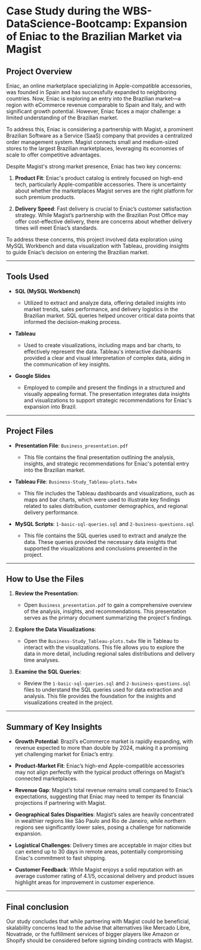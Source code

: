 # Case Study during the WBS-DataScience-Bootcamp: Expansion of Eniac to the Brazilian Market via Magist

## Project Overview

Eniac, an online marketplace specializing in Apple-compatible accessories, was founded in Spain and has successfully expanded to neighboring countries. Now, Eniac is exploring an entry into the Brazilian market—a region with eCommerce revenue comparable to Spain and Italy, and with significant growth potential. However, Eniac faces a major challenge: a limited understanding of the Brazilian market.

To address this, Eniac is considering a partnership with Magist, a prominent Brazilian Software as a Service (SaaS) company that provides a centralized order management system. Magist connects small and medium-sized stores to the largest Brazilian marketplaces, leveraging its economies of scale to offer competitive advantages.

Despite Magist's strong market presence, Eniac has two key concerns:

1. **Product Fit**: Eniac's product catalog is entirely focused on high-end tech, particularly Apple-compatible accessories. There is uncertainty about whether the marketplaces Magist serves are the right platform for such premium products.
  
2. **Delivery Speed**: Fast delivery is crucial to Eniac’s customer satisfaction strategy. While Magist’s partnership with the Brazilian Post Office may offer cost-effective delivery, there are concerns about whether delivery times will meet Eniac’s standards.

To address these concerns, this project involved data exploration using MySQL Workbench and data visualization with Tableau, providing insights to guide Eniac’s decision on entering the Brazilian market.

-----

## Tools Used

- **SQL (MySQL Workbench)**
  - Utilized to extract and analyze data, offering detailed insights into market trends, sales performance, and delivery logistics in the Brazilian market. SQL queries helped uncover critical data points that informed the decision-making process.

- **Tableau**
  - Used to create visualizations, including maps and bar charts, to effectively represent the data. Tableau's interactive dashboards provided a clear and visual interpretation of complex data, aiding in the communication of key insights.

- **Google Slides**
  - Employed to compile and present the findings in a structured and visually appealing format. The presentation integrates data insights and visualizations to support strategic recommendations for Eniac's expansion into Brazil.

-----

## Project Files

- **Presentation File**: `Business_presentation.pdf`
  - This file contains the final presentation outlining the analysis, insights, and strategic recommendations for Eniac's potential entry into the Brazilian market.

- **Tableau File**: `Business-Study_Tableau-plots.twbx`
  - This file includes the Tableau dashboards and visualizations, such as maps and bar charts, which were used to illustrate key findings related to sales distribution, customer demographics, and regional delivery performance.

- **MySQL Scripts**: `1-basic-sql-queries.sql` and `2-business-questions.sql`
  - This file contains the SQL queries used to extract and analyze the data. These queries provided the necessary data insights that supported the visualizations and conclusions presented in the project.

-----

## How to Use the Files

1. **Review the Presentation**:
   - Open `Business_presentation.pdf` to gain a comprehensive overview of the analysis, insights, and recommendations. This presentation serves as the primary document summarizing the project's findings.

2. **Explore the Data Visualizations**:
   - Open the `Business-Study_Tableau-plots.twbx` file in Tableau to interact with the visualizations. This file allows you to explore the data in more detail, including regional sales distributions and delivery time analyses.

3. **Examine the SQL Queries**:
   - Review the `1-basic-sql-queries.sql` and `2-business-questions.sql` files to understand the SQL queries used for data extraction and analysis. This file provides the foundation for the insights and visualizations created in the project.
-----

## Summary of Key Insights

- **Growth Potential**: Brazil’s eCommerce market is rapidly expanding, with revenue expected to more than double by 2024, making it a promising yet challenging market for Eniac’s entry.

- **Product-Market Fit**: Eniac’s high-end Apple-compatible accessories may not align perfectly with the typical product offerings on Magist’s connected marketplaces.

- **Revenue Gap**: Magist’s total revenue remains small compared to Eniac’s expectations, suggesting that Eniac may need to temper its financial projections if partnering with Magist.

- **Geographical Sales Disparities**: Magist’s sales are heavily concentrated in wealthier regions like São Paulo and Rio de Janeiro, while northern regions see significantly lower sales, posing a challenge for nationwide expansion.

- **Logistical Challenges**: Delivery times are acceptable in major cities but can extend up to 30 days in remote areas, potentially compromising Eniac's commitment to fast shipping.

- **Customer Feedback**: While Magist enjoys a solid reputation with an average customer rating of 4.1/5, occasional delivery and product issues highlight areas for improvement in customer experience.

-----

## Final conclusion

Our study concludes that while partnering with Magist could be beneficial, skalability concerns lead to the advise that alternatives like Mercado Libre, Novatrade, or the fulfillment services of bigger players like Amazon or Shopify should be considered before signing binding contracts with Magist.
